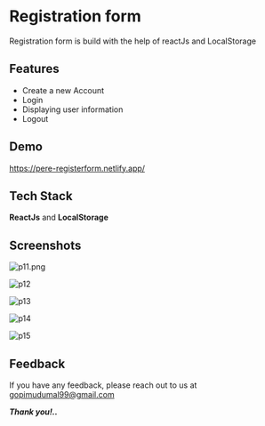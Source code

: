 
# Registration form

Registration form is build with the help of reactJs and LocalStorage


## Features

- Create a new Account
- Login
- Displaying user information
- Logout


## Demo

https://pere-registerform.netlify.app/


## Tech Stack

**ReactJs** and **LocalStorage**


## Screenshots

![p11.png](https://i.postimg.cc/T2b2QfgS/p11.png)

![p12](https://i.postimg.cc/QMBZtJqP/p12.png)

![p13](https://i.postimg.cc/4ygDWkTk/p13.png)

![p14](https://i.postimg.cc/HxXG0WR9/p14.png)

![p15](https://i.postimg.cc/vTtpjqQ1/p15.png)


## Feedback

If you have any feedback, please reach out to us at gopimudumal99@gmail.com

***Thank you!..***

